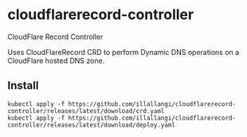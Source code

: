 cloudflarerecord-controller
============

CloudFlare Record Controller

Uses CloudFlareRecord CRD to perform Dynamic DNS operations on a CloudFlare hosted DNS zone.

Install
-------

    kubectl apply -f https://github.com/illallangi/cloudflarerecord-controller/releases/latest/download/crd.yaml
    kubectl apply -f https://github.com/illallangi/cloudflarerecord-controller/releases/latest/download/deploy.yaml
